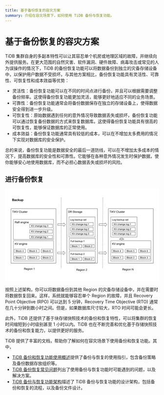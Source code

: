 ```yaml
---
title: 基于备份恢复的容灾方案
summary: 介绍在容灾场景下，如何使用 TiDB 备份与恢复功能。
---
```


# 基于备份恢复的容灾方案

TiDB 集群自身的多副本特性可以让其容忍单个机房或地理区域的故障，并继续向外提供服务。在更大范围的自然灾害、软件漏洞、硬件故障、病毒攻击或常见的人为误操作的情况下，TiDB 的备份恢复功能可以将数据备份到独立的灾备存储设备中，以保护用户数据不受损坏。与其他方案相比，备份恢复功能具有灵活性、可靠性、可恢复性和成本效益等优势：

- 灵活性：备份恢复功能可以在不同的时间点进行备份，并且可以根据需要调整备份频率。这使得备份恢复功能更加灵活，能够更好地适应不同的业务场景。
- 可靠性：备份恢复功能通常会将备份数据保存在独立的存储设备上，使得数据安全得到进一步升级。
- 可恢复性：原始数据遇到任何的意外情况导致数据丢失或损坏，备份恢复功能可以通过恢复备份数据的方式来恢复数据库。这使得备份恢复功能具有很高的可恢复性，能够保证数据库的正常使用。
- 成本效益：备份恢复功能通常具有较低的成本，可以在不增加太多费用的情况下实现对数据库的安全保护。

总的来说，备份恢复功能是数据安全的最后一道防线，可以在不增加太多成本的情况下，提高数据库的安全性和可靠性。它能够在各种意外情况发生时保护数据，使你能够安心地使用数据库，而不必担心数据丢失或损坏的风险。

## 进行备份恢复

![BR log backup and PITR architecture](/media/dr/dr-backup-and-restore.png)

按照上述架构，你可以将数据备份到其他 Region 的灾备存储设备中，并在需要时将数据恢复回来。这样，系统就能够容忍单个 Region 的故障，并且 Recovery Point Objective (RPO) 可以达到 5 分钟，Recovery Time Objective (RTO) 通常在几十分钟到数小时之间。但是，如果数据库尺寸较大，RTO 时间可能会更长。

此外，TiDB 还提供了基于块存储快照技术的备份和恢复特性，可以将集群的恢复时间缩短到小时级别甚至 1 小时以内。TiDB 也在不断完善和优化基于存储快照技术的备份和恢复能力，以提供更好的服务。

TiDB 提供了丰富的文档，帮助你了解如何在容灾场景下使用备份和恢复功能。其中，

- [TiDB 备份和恢复功能使用概述](/br/br-use-overview.md)提供了备份与恢复的使用指引，包含备份策略及备份数据存放组织等。
- [TiDB 备份恢复常见问题](/faq/backup-and-restore-faq.md)列出了使用备份与恢复功能时可能遇到的问题，以及解决方案。
- [TiDB 备份与恢复功能架构](/br/backup-and-restore-design.md)描述了 TiDB 备份与恢复功能的设计架构，包括备份和恢复的流程，以及备份文件设计。
